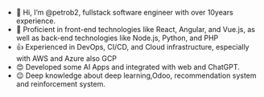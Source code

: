 - 👋 Hi, I’m @petrob2, fullstack software engineer with over 10years experience.
- 🌱 Proficient in front-end technologies like React, Angular, and Vue.js, as well as back-end technologies like Node.js, Python, and PHP
- 👍 Experienced in DevOps, CI/CD, and Cloud infrastructure, especially with AWS and Azure also GCP
- 😍 Developed some AI Apps and integrated with web and ChatGPT.
- 😉 Deep knowledge about deep learning,Odoo, recommendation system and reinforcement system.


<!---
petrob2/petrob2 is a ✨ special ✨ repository because its `README.md` (this file) appears on your GitHub profile.
You can click the Preview link to take a look at your changes.
--->
